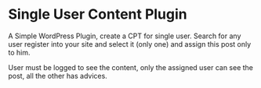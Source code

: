 <h1>Single User Content Plugin</h1>

A Simple WordPress Plugin, create a CPT for single user.
Search for any user register into your site and select it (only one) and assign this post only to him.

User must be logged to see the content, only the assigned user can see the post, all the other has advices.
